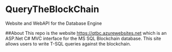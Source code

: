 # QueryTheBlockChain
Website and WebAPI for the Database Engine

##About
This repo is the website https://qtbc.azurewebsites.net which is an ASP.Net C# MVC interface for the MS SQL Blockchain database.  This site allows users to write T-SQL queries against the blockchain.
